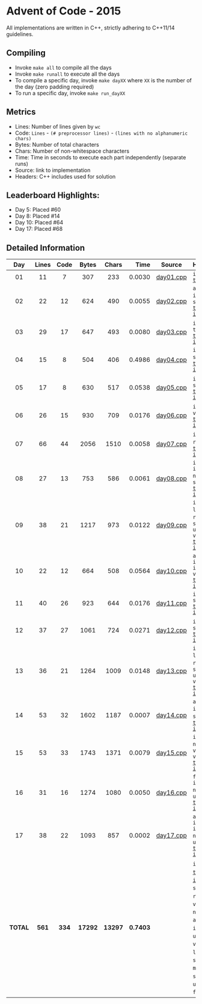 # Advent of Code - 2015

All implementations are written in C++, strictly adhering to C++11/14 guidelines.

## Compiling

* Invoke `make all` to compile all the days
* Invoke `make runall` to execute all the days
* To compile a specific day, invoke `make dayXX` where `XX` is the number of the day (zero padding required)
* To run a specific day, invoke `make run_dayXX`

## Metrics

* Lines: Number of lines given by `wc`
* Code: `Lines` - `(# preprocessor lines)` - `(lines with no alphanumeric chars)`
* Bytes: Number of total characters
* Chars: Number of non-whitespace characters
* Time: Time in seconds to execute each part independently (separate runs)
* Source: link to implementation
* Headers: C++ includes used for solution

## Leaderboard Highlights:

* Day 5: Placed #60
* Day 8: Placed #14
* Day 10: Placed #64
* Day 17: Placed #68

## Detailed Information

 Day | Lines | Code | Bytes | Chars | Time | Source | Headers
:---:|:-----:|:----:|:-----:|:-----:| ----:|:------:|:-------
01|11|7|307|233|0.0030|[day01.cpp](https://github.com/willkill07/adventofcode/blob/master/src/day01/day01.cpp)|`iostream` [`timer.hpp`](https://github.com/willkill07/adventofcode/blob/master/util/include/timer.hpp)
02|22|12|624|490|0.0055|[day02.cpp](https://github.com/willkill07/adventofcode/blob/master/src/day02/day02.cpp)|`algorithm` `iostream` `regex` `string` [`timer.hpp`](https://github.com/willkill07/adventofcode/blob/master/util/include/timer.hpp) [`io.hpp`](https://github.com/willkill07/adventofcode/blob/master/util/include/io.hpp)
03|29|17|647|493|0.0080|[day03.cpp](https://github.com/willkill07/adventofcode/blob/master/src/day03/day03.cpp)|`iostream` `map` `tuple` [`timer.hpp`](https://github.com/willkill07/adventofcode/blob/master/util/include/timer.hpp) [`io.hpp`](https://github.com/willkill07/adventofcode/blob/master/util/include/io.hpp)
04|15|8|504|406|0.4986|[day04.cpp](https://github.com/willkill07/adventofcode/blob/master/src/day04/day04.cpp)|`iostream` `string` `md5.hpp` [`timer.hpp`](https://github.com/willkill07/adventofcode/blob/master/util/include/timer.hpp) [`io.hpp`](https://github.com/willkill07/adventofcode/blob/master/util/include/io.hpp)
05|17|8|630|517|0.0538|[day05.cpp](https://github.com/willkill07/adventofcode/blob/master/src/day05/day05.cpp)|`iostream` `regex` `string` [`timer.hpp`](https://github.com/willkill07/adventofcode/blob/master/util/include/timer.hpp) [`io.hpp`](https://github.com/willkill07/adventofcode/blob/master/util/include/io.hpp)
06|26|15|930|709|0.0176|[day06.cpp](https://github.com/willkill07/adventofcode/blob/master/src/day06/day06.cpp)|`iostream` `regex` `valarray` [`timer.hpp`](https://github.com/willkill07/adventofcode/blob/master/util/include/timer.hpp) [`io.hpp`](https://github.com/willkill07/adventofcode/blob/master/util/include/io.hpp)
07|66|44|2056|1510|0.0058|[day07.cpp](https://github.com/willkill07/adventofcode/blob/master/src/day07/day07.cpp)|`iostream` `map` `regex` `string` [`timer.hpp`](https://github.com/willkill07/adventofcode/blob/master/util/include/timer.hpp) [`io.hpp`](https://github.com/willkill07/adventofcode/blob/master/util/include/io.hpp)
08|27|13|753|586|0.0061|[day08.cpp](https://github.com/willkill07/adventofcode/blob/master/src/day08/day08.cpp)|`iostream` `iterator` `numeric` `regex` `string` [`timer.hpp`](https://github.com/willkill07/adventofcode/blob/master/util/include/timer.hpp) [`io.hpp`](https://github.com/willkill07/adventofcode/blob/master/util/include/io.hpp)
09|38|21|1217|973|0.0122|[day09.cpp](https://github.com/willkill07/adventofcode/blob/master/src/day09/day09.cpp)|`iostream` `limits` `numeric` `regex` `set` `string` `unordered_map` `vector` [`timer.hpp`](https://github.com/willkill07/adventofcode/blob/master/util/include/timer.hpp) [`io.hpp`](https://github.com/willkill07/adventofcode/blob/master/util/include/io.hpp)
10|22|12|664|508|0.0564|[day10.cpp](https://github.com/willkill07/adventofcode/blob/master/src/day10/day10.cpp)|`algorithm` `iostream` `iterator` `vector` [`timer.hpp`](https://github.com/willkill07/adventofcode/blob/master/util/include/timer.hpp) [`io.hpp`](https://github.com/willkill07/adventofcode/blob/master/util/include/io.hpp)
11|40|26|923|644|0.0176|[day11.cpp](https://github.com/willkill07/adventofcode/blob/master/src/day11/day11.cpp)|`iostream` `string` [`timer.hpp`](https://github.com/willkill07/adventofcode/blob/master/util/include/timer.hpp) [`io.hpp`](https://github.com/willkill07/adventofcode/blob/master/util/include/io.hpp)
12|37|27|1061|724|0.0271|[day12.cpp](https://github.com/willkill07/adventofcode/blob/master/src/day12/day12.cpp)|`iostream` `stack` `string` [`timer.hpp`](https://github.com/willkill07/adventofcode/blob/master/util/include/timer.hpp) [`io.hpp`](https://github.com/willkill07/adventofcode/blob/master/util/include/io.hpp)
13|36|21|1264|1009|0.0148|[day13.cpp](https://github.com/willkill07/adventofcode/blob/master/src/day13/day13.cpp)|`iostream` `limits` `numeric` `regex` `set` `string` `unordered_map` `vector` [`timer.hpp`](https://github.com/willkill07/adventofcode/blob/master/util/include/timer.hpp) [`io.hpp`](https://github.com/willkill07/adventofcode/blob/master/util/include/io.hpp)
14|53|32|1602|1187|0.0007|[day14.cpp](https://github.com/willkill07/adventofcode/blob/master/src/day14/day14.cpp)|`algorithm` `iostream` `regex` `string` `vector` [`timer.hpp`](https://github.com/willkill07/adventofcode/blob/master/util/include/timer.hpp) [`io.hpp`](https://github.com/willkill07/adventofcode/blob/master/util/include/io.hpp)
15|53|33|1743|1371|0.0079|[day15.cpp](https://github.com/willkill07/adventofcode/blob/master/src/day15/day15.cpp)|`iostream` `numeric` `regex` `valarray` `vector` [`timer.hpp`](https://github.com/willkill07/adventofcode/blob/master/util/include/timer.hpp) [`io.hpp`](https://github.com/willkill07/adventofcode/blob/master/util/include/io.hpp)
16|31|16|1274|1080|0.0050|[day16.cpp](https://github.com/willkill07/adventofcode/blob/master/src/day16/day16.cpp)|`functional` `iostream` `numeric` `regex` `unordered_map` [`timer.hpp`](https://github.com/willkill07/adventofcode/blob/master/util/include/timer.hpp) [`io.hpp`](https://github.com/willkill07/adventofcode/blob/master/util/include/io.hpp)
17|38|22|1093|857|0.0002|[day17.cpp](https://github.com/willkill07/adventofcode/blob/master/src/day17/day17.cpp)|`algorithm` `iostream` `iterator` `numeric` `vector` `utility` [`timer.hpp`](https://github.com/willkill07/adventofcode/blob/master/util/include/timer.hpp) [`io.hpp`](https://github.com/willkill07/adventofcode/blob/master/util/include/io.hpp)
**TOTAL**|**561**|**334**|**17292**|**13297**|**0.7403**| | `iostream`&nbsp;<sup>**`17`**</sup> [`timer.hpp`](https://github.com/willkill07/adventofcode/blob/master/util/include/timer.hpp)&nbsp;<sup>**`17`**</sup> [`io.hpp`](https://github.com/willkill07/adventofcode/blob/master/util/include/io.hpp)&nbsp;<sup>**`16`**</sup> `string`&nbsp;<sup>**`10`**</sup> `regex`&nbsp;<sup>**`10`**</sup> `vector`&nbsp;<sup>**`6`**</sup> `numeric`&nbsp;<sup>**`6`**</sup> `algorithm`&nbsp;<sup>**`4`**</sup> `iterator`&nbsp;<sup>**`3`**</sup> `unordered_map`&nbsp;<sup>**`3`**</sup> `valarray`&nbsp;<sup>**`2`**</sup> `limits`&nbsp;<sup>**`2`**</sup> `map`&nbsp;<sup>**`2`**</sup> `set`&nbsp;<sup>**`2`**</sup> `tuple`&nbsp;<sup>**`1`**</sup> `md5.hpp`&nbsp;<sup>**`1`**</sup> `stack`&nbsp;<sup>**`1`**</sup> `utility`&nbsp;<sup>**`1`**</sup> `functional`&nbsp;<sup>**`1`**</sup>
